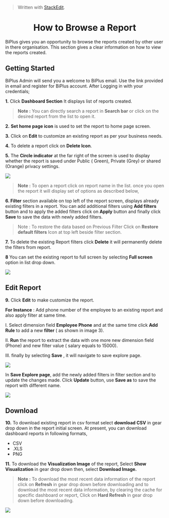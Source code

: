 
> Written with [StackEdit](https://stackedit.io/).

<center><h1>How to Browse a Report</h1></center>

BiPlus gives you an opportunity to browse the reports created by other user in there organisation. This section gives a clear information on how to view the reports created.

## Getting Started

BiPlus Admin will send you a welcome to BiPlus email. Use the link provided in email and register for BiPlus account. After Logging in with your credentials;

**1.** Click  **Dashboard Section** It displays list of  reports created. 

> **Note :** You can directly search a report in **Search bar** or click on the desired report from the list to open it.

**2.** **Set home page icon** is used to set the report to home page screen.

**3.**  Click on  **Edit** to customize an existing report as per your business needs.

**4.** To delete a report click on **Delete Icon**.

**5.**  The **Circle indicator** at the far right of the screen is used to display whether the report is saved under Public ( Green), Private (Grey) or shared (Orange) privacy settings.

![
](https://raw.githubusercontent.com/sv18042016/fp1/b0099f7179ee34c8f8492190d526ece2479b23b6/images/browse_rep1.png)

> **Note :** To open a  report click on report name in the list. once you open the report it will display set of options as described below,

**6. Filter** section available on top left of the report screen, displays already existing filters in a report. You can add additional filters using **Add filters** button and to apply the added filters click on **Apply** button and finally click **Save** to save the data with newly added filters.

> Note : To restore the data based on Previous Filter Click on  **Restore default filters** Icon at top left beside filter section.

**7.** To delete the existing Report filters click **Delete** it will permanently delete the filters from report.

**8** You can set the existing report to full screen by selecting **Full screen** option in list drop down.

![
](https://raw.githubusercontent.com/sv18042016/fp1/b0099f7179ee34c8f8492190d526ece2479b23b6/images/browse_rep2.png)

## Edit Report

 **9.** Click **Edit** to make customize the report. 

**For Instance** :   Add phone number of the employee to an existing report and also apply filter at same time.
 
I. Select dimension field **Employee Phone** and at the same time click **Add Rule** to add a new **filter** ( as shown in image 3). 

II. **Run** the report to extract the data with one more new dimension field (Phone) and new filter value ( salary equals to 15000). 

III. finally by selecting **Save** , it will navigate to save explore page.

![
](https://raw.githubusercontent.com/sv18042016/fp1/b0099f7179ee34c8f8492190d526ece2479b23b6/images/browse_rep3.png)

In **Save Explore page**, add the newly added filters in filter section and to update the changes made.
Click **Update** button, use **Save as** to save the report with different name.

![
](https://raw.githubusercontent.com/sv18042016/fp1/b0099f7179ee34c8f8492190d526ece2479b23b6/images/browse_rep4.png)

## Download

**10.** To download existing report in csv format select **download CSV** in gear drop down in the report initial screen.
 At present, you can download dashboard reports in following formats,
 - CSV
 - .XLS
 -  PNG

**11.**  To download the **Visualization Image** of the report,  Select **Show Visualization** in gear drop down then, select  **Download Image.**

> **Note :** To download the most recent data information of the report click on **Refresh** in gear drop down before downloading and to download the most recent data information, by clearing the cache for specific dashboard or report, Click on **Hard Refresh** in gear drop down before downloading. 

![
](https://raw.githubusercontent.com/sv18042016/fp1/b0099f7179ee34c8f8492190d526ece2479b23b6/images/browse_rep5.png)









<!--stackedit_data:
eyJoaXN0b3J5IjpbLTEyOTgwMDY2NzQsMTYzMzExMzI3Niw1OT
E0MjQ5MjYsLTEyODM4MzczMjYsMjI4MjEwMDM0LDEwNjUxMTA3
ODMsMjg2NDY2MzM4LDM1MDkwNDIxOCw4ODE0OTM5OSwtNzMyMT
Y2MDYzLC0xMDA0MTY1MDM1LC02NTc3MTc2NDksLTEzMjYxNDY3
OTUsLTE4OTkxNzgyOTgsLTE4MTc3NTA0MzAsLTQxOTQ3MjQ3LC
0xNTUyNzgyNzY3LDE2ODE3MzU4NzgsLTE2MTgwOTc3MzAsLTIw
MzIwMTE2MTldfQ==
-->